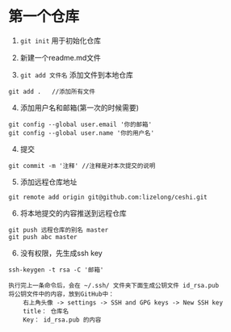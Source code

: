 # 第一个仓库
1. `git init` 用于初始化仓库

2. 新建一个readme.md文件

3. `git add 文件名` 添加文件到本地仓库
```
git add .   //添加所有文件
```

4. 添加用户名和邮箱(第一次的时候需要)
```
git config --global user.email '你的邮箱'
git config --global user.name '你的用户名'
```

4. 提交
```
git commit -m '注释' //注释是对本次提交的说明
```

5. 添加远程仓库地址
```
git remote add origin git@github.com:lizelong/ceshi.git
```
6. 将本地提交的内容推送到远程仓库
```
git push 远程仓库的别名 master
git push abc master
```

6. 没有权限，先生成ssh key
```
ssh-keygen -t rsa -C '邮箱'

执行完上一条命令后，会在 ~/.ssh/ 文件夹下面生成公钥文件 id_rsa.pub 
将公钥文件中的内容，放到GitHub中：
	右上角头像 -> settings -> SSH and GPG keys -> New SSH key
	title： 仓库名
	Key： id_rsa.pub 的内容
```